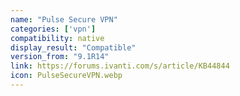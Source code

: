 ```yaml
---
name: "Pulse Secure VPN"
categories: ['vpn']
compatibility: native
display_result: "Compatible"
version_from: "9.1R14"
link: https://forums.ivanti.com/s/article/KB44844
icon: PulseSecureVPN.webp
---
```


